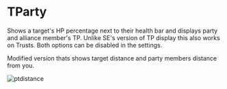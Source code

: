 # TParty

Shows a target's HP percentage next to their health bar and displays party and alliance member's TP. Unlike SE's version of TP display this also works on Trusts. Both options can be disabled in the settings.

Modified version thats shows target distance and party members distance from you.

![ptdistance](http://i.imgur.com/5ZlRSEq.jpg)
